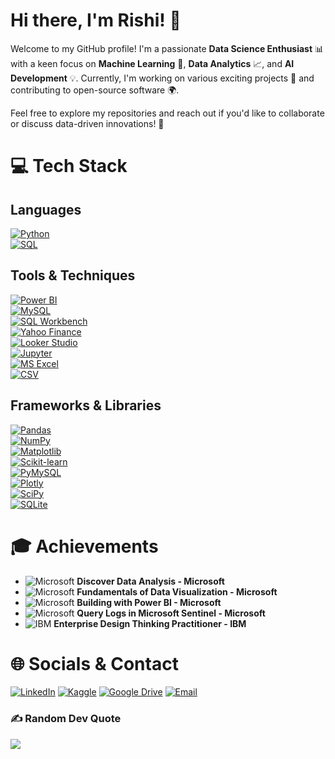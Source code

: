 # Hi there, I'm Rishi! 👋

Welcome to my GitHub profile! I'm a passionate **Data Science Enthusiast** 📊 with a keen focus on **Machine Learning** 🤖, **Data Analytics** 📈, and **AI Development** 💡. Currently, I'm working on various exciting projects 🚀 and contributing to open-source software 🌍. 

Feel free to explore my repositories and reach out if you'd like to collaborate or discuss data-driven innovations! 💬

# 💻 Tech Stack  

## **Languages**  
[![Python](https://img.shields.io/badge/python-3670A0?style=plastic&logo=python&logoColor=ffdd54)](https://www.python.org/)  
[![SQL](https://img.shields.io/badge/SQL-%2307405e.svg?style=plastic&logo=sqlite&logoColor=white)](https://www.w3schools.com/sql/)  

## **Tools & Techniques**  
[![Power BI](https://img.shields.io/badge/Power%20BI-F2C811?style=plastic&logo=power-bi&logoColor=black)](https://powerbi.microsoft.com/)  
[![MySQL](https://img.shields.io/badge/MySQL-4479A1.svg?style=plastic&logo=mysql&logoColor=white)](https://www.mysql.com/)  
[![SQL Workbench](https://img.shields.io/badge/SQL%20Workbench-%230074C6.svg?style=plastic&logo=mysql&logoColor=white)](https://dev.mysql.com/doc/workbench/en/)  
[![Yahoo Finance](https://img.shields.io/badge/Yahoo%20Finance-6001D2.svg?style=plastic&logo=yahoo&logoColor=white)](https://finance.yahoo.com/)  
[![Looker Studio](https://img.shields.io/badge/Looker%20Studio-4285F4.svg?style=plastic&logo=google&logoColor=white)](https://lookerstudio.google.com/)  
[![Jupyter](https://img.shields.io/badge/Jupyter-%23F37626.svg?style=plastic&logo=jupyter&logoColor=white)](https://jupyter.org/)  
[![MS Excel](https://img.shields.io/badge/MS%20Excel-217346?style=plastic&logo=microsoft-excel&logoColor=white)](https://www.microsoft.com/en-us/microsoft-365/excel)  
[![CSV](https://img.shields.io/badge/CSV-%2300407D.svg?style=plastic&logo=microsoft&logoColor=white)](https://www.w3schools.com/python/pandas/pandas_csv.asp)  

## **Frameworks & Libraries**  
[![Pandas](https://img.shields.io/badge/Pandas-%23150458.svg?style=plastic&logo=pandas&logoColor=white)](https://pandas.pydata.org/)  
[![NumPy](https://img.shields.io/badge/NumPy-%23013243.svg?style=plastic&logo=numpy&logoColor=white)](https://numpy.org/)  
[![Matplotlib](https://img.shields.io/badge/Matplotlib-%23F37626.svg?style=plastic&logo=python&logoColor=white)](https://matplotlib.org/)  
[![Scikit-learn](https://img.shields.io/badge/Scikit--learn-%23F7931E.svg?style=plastic&logo=scikit-learn&logoColor=white)](https://scikit-learn.org/)  
[![PyMySQL](https://img.shields.io/badge/PyMySQL-4479A1.svg?style=plastic&logo=mysql&logoColor=white)](https://pymysql.readthedocs.io/en/latest/)  
[![Plotly](https://img.shields.io/badge/Plotly-%233F4F75.svg?style=plastic&logo=plotly&logoColor=white)](https://plotly.com/)  
[![SciPy](https://img.shields.io/badge/SciPy-%230C55A5.svg?style=plastic&logo=scipy&logoColor=white)](https://scipy.org/)  
[![SQLite](https://img.shields.io/badge/SQLite-%2307405e.svg?style=plastic&logo=sqlite&logoColor=white)](https://www.sqlite.org/)  




# 🎓 Achievements  

- ![Microsoft](https://img.shields.io/badge/Microsoft-%230078D4.svg?style=plastic&logo=microsoft&logoColor=white) **Discover Data Analysis - Microsoft**  
- ![Microsoft](https://img.shields.io/badge/Microsoft-%230078D4.svg?style=plastic&logo=microsoft&logoColor=white) **Fundamentals of Data Visualization - Microsoft**  
- ![Microsoft](https://img.shields.io/badge/Microsoft-%230078D4.svg?style=plastic&logo=microsoft&logoColor=white) **Building with Power BI - Microsoft**  
- ![Microsoft](https://img.shields.io/badge/Microsoft-%230078D4.svg?style=plastic&logo=microsoft&logoColor=white) **Query Logs in Microsoft Sentinel - Microsoft**  
- ![IBM](https://img.shields.io/badge/IBM-%23000000.svg?style=plastic&logo=ibm&logoColor=white) **Enterprise Design Thinking Practitioner - IBM**  


# 🌐 Socials & Contact  

[![LinkedIn](https://img.shields.io/badge/LinkedIn-%230077B5.svg?style=plastic&logo=linkedin&logoColor=white)](https://www.linkedin.com/in/rishi-datascience/)  [![Kaggle](https://img.shields.io/badge/Kaggle-%23020f48.svg?style=plastic&logo=kaggle&logoColor=white)](https://www.kaggle.com/rishigupta61)  [![Google Drive](https://img.shields.io/badge/Achievements-%234285F4.svg?style=plastic&logo=google-drive&logoColor=white)](https://drive.google.com/drive/folders/1LfqdQlWnnIFAv0f30_DmBdhvAN6Lqjkr?usp=sharing)  [![Email](https://img.shields.io/badge/Email-D14836?style=plastic&logo=gmail&logoColor=white)](rishigupta_official@hotmail.com|)  


### ✍️ Random Dev Quote
![](https://quotes-github-readme.vercel.app/api?type=horizontal&theme=gruvbox)

